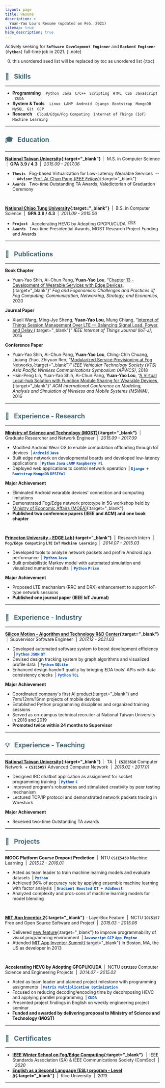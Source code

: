```yaml
---
layout: page
title: Resume 
description: > 
  Yuan-Yao Lou's Resume (updated on Feb. 2021)
sitemap: true
hide_description: true
---
```


<!---
<sup>Full resume in PDF format is availabe on my LinkedIn page. <sup>&nbsp;[*click*](https://www.linkedin.com/in/yylou/){:target="_blank"}</sup></sup>
{:.note}
--->

<!---
**Incoming M.S. / Ph.D. student in EECS for Fall 2021 in the US** &nbsp;---&nbsp; `Software Engineering` / `Computer Networking` / `Machine Learning`  
{:.note}
--->

Actively seeking for **`Software Development Enginner`** and **`Backend Engineer (Python)`** full-time job in 2021.
{:.note}

0. this unordered seed list will be replaced by toc as unordered list
{:toc}
  




## <font style="color: rgb(72, 103, 115)"> &#x1F9BE; &nbsp; Skills</font>
---
* **Programming** &nbsp;&nbsp; `Python` &nbsp; `Java` &nbsp; `C/C++` &nbsp; `Scripting` &nbsp; `HTML` &nbsp; `CSS` &nbsp; `Javascript` &nbsp; `CUDA` 
* **System & Tools** &nbsp;&nbsp; `Linux` &nbsp; `LAMP` &nbsp; `Android` &nbsp; `Django` &nbsp; `Bootstrap` &nbsp; `MongoDB` &nbsp; `MySQL` &nbsp; `Git` &nbsp; `GCP`  
* **Research** &nbsp;&nbsp; `Cloud/Edge/Fog Computing` &nbsp; `Internet of Things (IoT)` &nbsp; `Machine Learning`

---





## <font style="color: rgb(72, 103, 115)"> &#127891; &nbsp; Education </font>
---
**[National Taiwan University](https://www.inm.ntu.edu.tw/main.php){:target="_blank"}** &nbsp;|&nbsp; M.S. in Computer Science &nbsp;|&nbsp; **GPA 3.9 / 4.3** &nbsp;|&nbsp; *2015.09 - 2017.06*  
* **`Thesis`** &nbsp; Fog-based Virtualization for Low-Latency Wearable Services &nbsp;---&nbsp; **`Advisor`** [Prof. Ai-Chun Pang (*IEEE Fellow*)](https://www.csie.ntu.edu.tw/~acpang/index.html){:target="_blank"}
* **`Awards`** &nbsp; Two-time Outstanding TA Awards, Valedictorian of Graduation Ceremony  

<br>

**[National Chiao Tung University](https://www.cs.nycu.edu.tw/?locale=en){:target="_blank"}** &nbsp;\|&nbsp; B.S. in Computer Science &nbsp;\|&nbsp; **GPA 3.9 / 4.3** &nbsp;|&nbsp; *2011.09 - 2015.06*  
* **`Project`** &nbsp; Accelerating HEVC by Adopting GPGPU/CUDA <sup>&nbsp;[*click*](#-x1f680-nbsp-projects-)</sup> 
* **`Awards`** &nbsp; Two-time Presidential Awards, MOST Research Project Funding and Awards 

---





## <font style="color: rgb(72, 103, 115)"> &#x1F9FB; &nbsp; Publications </font>
---
**Book Chapter**  
* Yuan-Yao Shih, Ai-Chun Pang, **Yuan-Yao Lou**, “[Chapter 13 - Development of Wearable Services with Edge Devices,](https://onlinelibrary.wiley.com/doi/abs/10.1002/9781119501121.ch13){:target="_blank"}” *Fog and Fogonomics: Challenges and Practices of Fog Computing, Communication, Networking, Strategy, and Economics*, 2020

**Journal Paper**
* Xiaoli Wang, Ming-Jye Sheng, **Yuan-Yao Lou**, Mung Chiang, “[Internet of Things Session Management Over LTE — Balancing Signal Load, Power, and Delay,](https://ieeexplore.ieee.org/document/7314871){:target="_blank"}” *IEEE Internet of Things Journal (IoT-J)*, 2015

**Conference Paper**
* Yuan-Yao Shih, Ai-Chun Pang, **Yuan-Yao Lou**, Ching-Chih Chuang, Liqiang Zhao, Zhiyuan Ren, “[Modularized Service Provisioning at Fog Networks,](/assets/2018-modularized-service-provisioning-at-fog-networks.pdf){:target="_blank"}” *IEEE Vehicular Technology Society (VTS) Asia Pacific Wireless Communications Symposium (APWCS)*, 2018
* Hsin-Peng Lin, Yuan-Yao Shih, Ai-Chun Pang, **Yuan-Yao Lou**, “[A Virtual Local-hub Solution with Function Module Sharing for Wearable Devices,](https://dl.acm.org/doi/10.1145/2988287.2989150){:target="_blank"}” *ACM International Conference on Modeling, Analysis and Simulation of Wireless and Mobile Systems (MSWiM)*, 2016

---





## <font style="color: rgb(72, 103, 115)"> &#128209; &nbsp; Experience - Research </font>
---
**[Ministry of Science and Technology (MOST)](https://www.most.gov.tw/?l=en){:target="_blank"}** &nbsp;|&nbsp; Graduate Researcher and Network Engineer &nbsp;|&nbsp; *2015.09 - 2017.09*  
* Modified Android Wear OS to enable computation offloading through IoT devices &nbsp;\|&nbsp;<span style="color: rgb(3, 74, 166)">**`Android`** **`Java`**</span> 
* Built edge network on developmental boards and developed low-latency applications &nbsp;\|&nbsp;<span style="color: rgb(3, 74, 166)">**`Python`** **`Java`** **`LAMP`** **`Raspberry Pi`**</span>
* Deployed web applications to control network operation &nbsp;\|&nbsp;<span style="color: rgb(3, 74, 166)">**`Django + Bootstrap`** **`MongoDB`** **`RESTful`**</span>

**Major Achievement**
* Eliminated Android wearable devices' connection and computing limitations
* Demonstrated Fog/Edge network prototype in 5G workshop held by [Ministry of Economic Affairs (MOEA)](https://www.moea.gov.tw/MNS/english/home/English.aspx){:target="_blank"}
* **Published two conference papers (IEEE and ACM) and one book chapter**

<br>

**[Princeton University - EDGE Lab](http://edgelab.princeton.edu){:target="_blank"}** &nbsp;|&nbsp; Research Intern &nbsp;|&nbsp; **`Fog/Edge Computing`** **`LTE`** **`IoT`** **`Machine Learning`** &nbsp;|&nbsp; *2014.07 - 2015.03*  
* Developed tools to analyze network packets and profile Android app performance &nbsp;\|&nbsp;<span style="color: rgb(3, 74, 166)">**`Python`** **`Java`**</span>
* Built probabilistic Markov model with automated simulation and visualized numerical results &nbsp;\|&nbsp;<span style="color: rgb(3, 74, 166)">**`Python`** **`Prism`**</span>

**Major Achievement**
* Proposed LTE mechanism (RRC and DRX) enhancement to support IoT-type network sessions 
* **Published one journal paper (IEEE IoT Journal)**

---





## <font style="color: rgb(72, 103, 115)"> &#128188; &nbsp; Experience - Industry </font>
---
**[Silicon Motion - Algorithm and Technology R&D Center](https://www.siliconmotion.com/company/overview){:target="_blank"}** &nbsp;|&nbsp; Supvervisor Software Engineer &nbsp;|&nbsp; *2017.12 - 2021.03*  
* Developed automated software system to boost development efficiency &nbsp;\|&nbsp;<span style="color: rgb(3, 74, 166)">**`Python`** **`JSON`** **`QT`**</span> 
* Devised design tracking system by graph algorithms and visualized profile data &nbsp;\|&nbsp;<span style="color: rgb(3, 74, 166)">**`Python`** **`SQLite`**</span>
* Enhanced design handoff quality by bridging EDA tools' APIs with data consistency checks &nbsp;\|&nbsp;<span style="color: rgb(3, 74, 166)">**`Python`** **`TCL`**</span>

**Major Achievement**
* Coordinated company's first [AI product](https://www.electronicsweekly.com/news/business/761235-2020-11/){:target="_blank"} and 7nm/12nm/16nm projects of mobile devices
* Established Python programming disciplines and organized training sessions 
* Served as on-campus technical recruiter at National Taiwan University in 2018 and 2019
* **Promoted twice within 24 months to Supervisor**

---





## <font style="color: rgb(72, 103, 115)"> &#x1F4A1; &nbsp; Experience - Teaching </font>
---
**[National Taiwan University](https://www.inm.ntu.edu.tw/main.php){:target="_blank"}** &nbsp;|&nbsp; TA &nbsp;|&nbsp; **`CSIE3510`** Computer Network &nbsp;+ **`CSIE5057`** Advanced Computer Network &nbsp;|&nbsp; *2016.02 - 2017.01*  
* Designed IRC chatbot application as assignment for socket programming training &nbsp;\|&nbsp;<span style="color: rgb(3, 74, 166)">**`Python`** **`C`**</span>
* Improved program's robustness and stimulated creativity by peer testing mechanism
* Lectured TCP/IP protocol and demonstrated network packets tracing in Wireshark

**Major Achievement**
* Received two-time Outstanding TA awards

---





## <font style="color: rgb(72, 103, 115)"> &#x1F680; &nbsp; Projects </font>
---
**MOOC Platform Course Dropout Prediction** &nbsp;|&nbsp; NTU **`CSIE5430`** Machine Learning &nbsp;|&nbsp; *2015.12 - 2016.01*
* Acted as team leader to train machine learning models and evaluate datasets &nbsp;\|&nbsp;<span style="color: rgb(3, 74, 166)">**`Python`**</span>
* Achieved 96% of accuracy rate by applying ensemble machine learning with factor analysis &nbsp;\|&nbsp;<span style="color: rgb(3, 74, 166)">**`Gradient Boosted DT + AdaBoost`**
* Analyzed complexity and pros-cons of machine learning models for model blending  

<br>

**[MIT App Inventor 2](https://appinventor.mit.edu){:target="_blank"}** - LayerBox Feature &nbsp;|&nbsp; NCTU **`IOC5157`** Free and Open Source Software and Project &nbsp;|&nbsp; *2015.03 - 2015.06*
* Delivered [new feature](https://groups.google.com/g/mitappinventortest/c/F6gED-J-JHM/m/b__eQud2L04J){:target="_blank"} to improve programmability of visual programming environment &nbsp;\|&nbsp;<span style="color: rgb(3, 74, 166)">**`Javascript`** **`GCP`** **`App Engine`**</span>
* Attended [MIT App Inventor Summit](http://appinventor.mit.edu/explore/summit-2013-archive){:target="_blank"} in Boston, MA, the US as developer in 2013

<br>

**Accelerating HEVC by Adopting GPGPU/CUDA** &nbsp;|&nbsp; NCTU **`DCP3103`** Computer Science and Engineering Projects &nbsp;|&nbsp; *2014.07 - 2015.02*
* Acted as team leader and planned project milestone with programming assignments &nbsp;\|&nbsp;<span style="color: rgb(3, 74, 166)">**`Matrix Multiplication Optimization`**</span>
* Focused on reducing decoding/encoding time by decomposing HEVC and applying parallel programming &nbsp;\|&nbsp;<span style="color: rgb(3, 74, 166)">**`CUDA`**</span>
* Presented project findings in English on weekly engineering project seminar
* **Funded and awarded by delivering proposal to Ministry of Science and Technology (MOST)**

---





## <font style="color: rgb(72, 103, 115)"> &#128220; &nbsp; Certificates </font>
---
* **[IEEE Winter School on Fog/Edge Computing](https://www.iitk.ac.in/cce/comsoc-winter-school-20/){:target="_blank"}** &nbsp;\|&nbsp; IEEE Standards Association (SA) & IEEE Communications Society (ComSoc) &nbsp;\|&nbsp; *2020*  
* **[English as a Second Language (ESL) program - Level 5](https://esl.rice.edu){:target="_blank"}** &nbsp;\|&nbsp; Rice University &nbsp;\|&nbsp; *2013*

---

